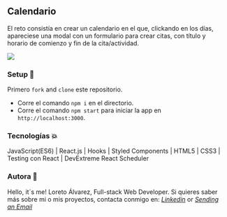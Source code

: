 ## Calendario

El reto consistía en crear un calendario en el que, clickando en los días, apareciese una modal con un formulario para crear citas, con título y horario de comienzo y fin de la cita/actividad. 



<img src="https://res.cloudinary.com/loretoavoces/image/upload/v1611597279/fotos-navidad/Captura_de_pantalla_de_2021-01-25_18-40-52_jku2j4.png"></img>


### Setup :rocket:

Primero `fork` and `clone` este repositorio.

- Corre el comando `npm i` en el directorio.
- Corre el comando `npm start` para iniciar la app en `http://localhost:3000`. 

### Tecnologías :boom:

JavaScript(ES6) | React.js | Hooks | Styled Components | HTML5 | CSS3 | Testing con React | DevExtreme React Scheduler

### Autora :woman: 
Hello, it´s me! Loreto Álvarez, Full-stack Web Developer. Si quieres saber más sobre mi o mis proyectos, contacta conmigo en:
<i><a href="https://www.linkedin.com/in/loreto-alvarez-voces/">Linkedin</a></i> or <i><a href = "mailto: loretoavoces@gmail.com">Sending an Email</a></i> <br />
